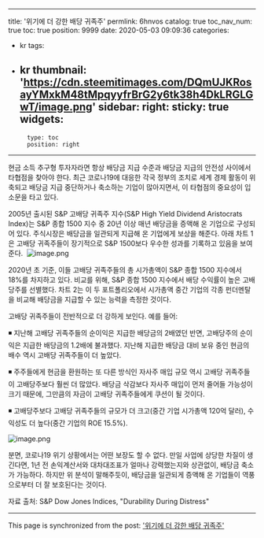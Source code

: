 
---
title: '위기에 더 강한 배당 귀족주'
permlink: 6hnvos
catalog: true
toc_nav_num: true
toc: true
position: 9999
date: 2020-05-03 09:09:36
categories:
- kr
tags:
- kr
thumbnail: 'https://cdn.steemitimages.com/DQmUJKRosayYMxkM48tMpqyyfrBrG2y6tk38h4DkLRGLGwT/image.png'
sidebar:
    right:
        sticky: true
widgets:
    -
        type: toc
        position: right
---


현금 소득 추구형 투자자라면 항상 배당금 지급 수준과 배당금 지급의 안전성 사이에서 타협점을 찾아야 한다. 최근 코로나19에 대응한 각국 정부의 조치로 세계 경제 활동이 위축되고 배당금 지급 중단하거나 축소하는 기업이 많아지면서, 이 타협점의 중요성이 입소문을 타고 있다.

2005년 출시된 S&P 고배당 귀족주 지수(S&P High Yield Dividend Aristocrats Index)는 S&P 종합 1500 지수 중 20년 이상 매년 배당금을 증액해 온 기업으로 구성되어 있다. 주식시장은 배당금을 일관되게 지급해 온 기업에게 보상을 해준다. 아래 차트 1은 고배당 귀족주들이 장기적으로 S&P 1500보다 우수한 성과를 기록하고 있음을 보여준다.
​
![image.png](https://cdn.steemitimages.com/DQmUJKRosayYMxkM48tMpqyyfrBrG2y6tk38h4DkLRGLGwT/image.png)​

2020년 초 기준, 이들 고배당 귀족주들의 총 시가총액이 S&P 종합 1500 지수에서 18%를 차지하고 있다. 비교를 위해, S&P 종합 1500 지수에서 배당 수익률이 높은 고배당주를 선별했다. 차트 2는 이 두 포트폴리오에서 시가총액 중간 기업의 각종 펀더멘탈을 비교해 배당금을 지급할 수 있는 능력을 측정한 것이다.​

고배당 귀족주들이 전반적으로 더 강하게 보인다. 예를 들어:

◾ 지난해 고배당 귀족주들의 순이익은 지급한 배당금의 2배였던 반면, 고배당주의 순이익은 지급한 배당금의 1.2배에 불과했다. 지난해 지급한 배당금 대비 보유 중인 현금의 배수 역시 고배당 귀족주들이 더 높았다.​

◾ 주주들에게 현금을 환원하는 또 다른 방식인 자사주 매입 규모 역시 고배당 귀족주들이 고배당주보다 훨씬 더 많았다. 배당금 삭감보다 자사주 매입이 먼저 줄어들 가능성이 크기 때문에, 그만큼의 자금이 고배당 귀족주들에게 쿠션이 될 것이다.​

◾ 고배당주보다 고배당 귀족주들의 규모가 더 크고(중간 기업 시가총액 120억 달러), 수익성도 더 높다(중간 기업의 ROE 15.5%).

![image.png](https://cdn.steemitimages.com/DQmX2L454PgstC2P6vuvqiDYsW4g9n1LCT9vc3ik3QhNn51/image.png)

분면, 코로나19 위기 상황에서는 어떤 보장도 할 수 없다. 만일 사업에 상당한 차질이 생긴다면, 1년 전 손익계산서와 대차대조표가 얼마나 강력했는지와 상관없이, 배당금 축소가 가능하다. 하지만 위 분석이 말해주듯이, 배당금을 일관되게 증액해 온 기업들이 역풍으로부터 더 잘 보호된다는 것이다.​

자료 출처: S&P Dow Jones Indices, "Durability During Distress"

- - -

This page is synchronized from the post: ['위기에 더 강한 배당 귀족주'](https://steemit.com/@pius.pius/6hnvos)
